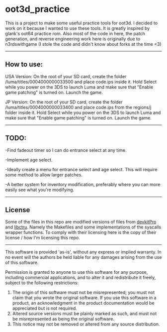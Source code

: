 # oot3d_practice
This is a project to make some useful practice tools for oot3d. I decided to work on it because I wanted to use these tools. It is greatly inspired by glank's oot64 practice rom. Also most of the code in here, the patch generation, and reverse engineering work here is originally due to n3rdswithgame (I stole the code and didn't know about forks at the time <3)

------------------------------------------------------------------------

## How to use:

USA Version:
On the root of your SD card, create the folder /luma/titles/0004000000033500 and place code.ips inside it. Hold Select while you power on the 3DS to launch Luma and make sure that "Enable game patching" is turned on. Launch the game.

JP Version:
On the root of your SD card, create the folder /luma/titles/0004000000033400 and place code.ips from the regions/j folder inside it. Hold Select while you power on the 3DS to launch Luma and make sure that "Enable game patching" is turned on. Launch the game.

------------------------------------------------------------------------

## TODO:
-Find fadeout timer so I can do entrance select at any time.

-Implement age select.

-Ideally create a menu for entrance select and age select. This will require some method to allow larger patches.

-A better system for inventory modification, preferably where you can more easily see what you're modifying.

------------------------------------------------------------------------

## License

 Some of the files in this repo are modified versions of files from [devkitPro](https://devkitpro.org/wiki/Getting_Started) and [libctru](https://github.com/smealum/ctrulib). Namely the Makefiles and some implementations of the syscalls wrapper functions. To comply with their licensing here is the copy of their license / how I'm licensing this repo.

------------------------------------------------------------------------

  This software is provided 'as-is', without any express or implied
  warranty.  In no event will the authors be held liable for any
  damages arising from the use of this software.

  Permission is granted to anyone to use this software for any
  purpose, including commercial applications, and to alter it and
  redistribute it freely, subject to the following restrictions:

  1. The origin of this software must not be misrepresented; you
     must not claim that you wrote the original software. If you use
     this software in a product, an acknowledgment in the product
     documentation would be appreciated but is not required.
  2. Altered source versions must be plainly marked as such, and
     must not be misrepresented as being the original software.
  3. This notice may not be removed or altered from any source
     distribution.
